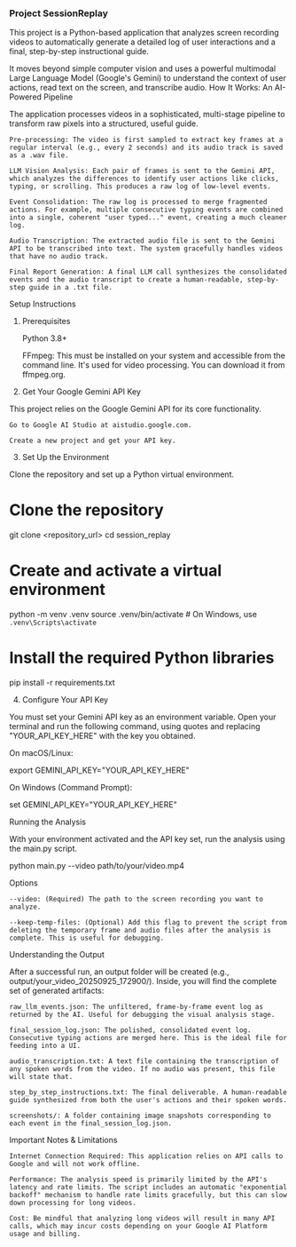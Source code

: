 ### Project SessionReplay

This project is a Python-based application that analyzes screen recording videos to automatically generate a detailed log of user interactions and a final, step-by-step instructional guide.

It moves beyond simple computer vision and uses a powerful multimodal Large Language Model (Google's Gemini) to understand the context of user actions, read text on the screen, and transcribe audio.
How It Works: An AI-Powered Pipeline

The application processes videos in a sophisticated, multi-stage pipeline to transform raw pixels into a structured, useful guide.

    Pre-processing: The video is first sampled to extract key frames at a regular interval (e.g., every 2 seconds) and its audio track is saved as a .wav file.

    LLM Vision Analysis: Each pair of frames is sent to the Gemini API, which analyzes the differences to identify user actions like clicks, typing, or scrolling. This produces a raw log of low-level events.

    Event Consolidation: The raw log is processed to merge fragmented actions. For example, multiple consecutive typing events are combined into a single, coherent "user typed..." event, creating a much cleaner log.

    Audio Transcription: The extracted audio file is sent to the Gemini API to be transcribed into text. The system gracefully handles videos that have no audio track.

    Final Report Generation: A final LLM call synthesizes the consolidated events and the audio transcript to create a human-readable, step-by-step guide in a .txt file.

Setup Instructions
1. Prerequisites

    Python 3.8+

    FFmpeg: This must be installed on your system and accessible from the command line. It's used for video processing. You can download it from ffmpeg.org.

2. Get Your Google Gemini API Key

This project relies on the Google Gemini API for its core functionality.

    Go to Google AI Studio at aistudio.google.com.

    Create a new project and get your API key.

3. Set Up the Environment

Clone the repository and set up a Python virtual environment.

# Clone the repository
git clone <repository_url>
cd session_replay

# Create and activate a virtual environment
python -m venv .venv
source .venv/bin/activate  # On Windows, use `.venv\Scripts\activate`

# Install the required Python libraries
pip install -r requirements.txt

4. Configure Your API Key

You must set your Gemini API key as an environment variable. Open your terminal and run the following command, using quotes and replacing "YOUR_API_KEY_HERE" with the key you obtained.

On macOS/Linux:

export GEMINI_API_KEY="YOUR_API_KEY_HERE"

On Windows (Command Prompt):

set GEMINI_API_KEY="YOUR_API_KEY_HERE"

Running the Analysis

With your environment activated and the API key set, run the analysis using the main.py script.

python main.py --video path/to/your/video.mp4

Options

    --video: (Required) The path to the screen recording you want to analyze.

    --keep-temp-files: (Optional) Add this flag to prevent the script from deleting the temporary frame and audio files after the analysis is complete. This is useful for debugging.

Understanding the Output

After a successful run, an output folder will be created (e.g., output/your_video_20250925_172900/). Inside, you will find the complete set of generated artifacts:

    raw_llm_events.json: The unfiltered, frame-by-frame event log as returned by the AI. Useful for debugging the visual analysis stage.

    final_session_log.json: The polished, consolidated event log. Consecutive typing actions are merged here. This is the ideal file for feeding into a UI.

    audio_transcription.txt: A text file containing the transcription of any spoken words from the video. If no audio was present, this file will state that.

    step_by_step_instructions.txt: The final deliverable. A human-readable guide synthesized from both the user's actions and their spoken words.

    screenshots/: A folder containing image snapshots corresponding to each event in the final_session_log.json.

Important Notes & Limitations

    Internet Connection Required: This application relies on API calls to Google and will not work offline.

    Performance: The analysis speed is primarily limited by the API's latency and rate limits. The script includes an automatic "exponential backoff" mechanism to handle rate limits gracefully, but this can slow down processing for long videos.

    Cost: Be mindful that analyzing long videos will result in many API calls, which may incur costs depending on your Google AI Platform usage and billing.
